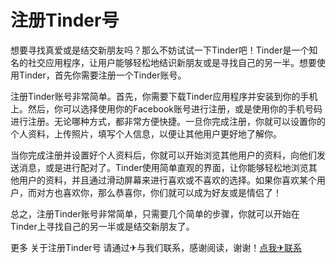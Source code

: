 # 注册Tinder号

想要寻找真爱或是结交新朋友吗？那么不妨试试一下Tinder吧！Tinder是一个知名的社交应用程序，让用户能够轻松地结识新朋友或是寻找自己的另一半。想要使用Tinder，首先你需要注册一个Tinder账号。

注册Tinder账号非常简单。首先，你需要下载Tinder应用程序并安装到你的手机上。然后，你可以选择使用你的Facebook账号进行注册，或是使用你的手机号码进行注册。无论哪种方式，都非常方便快捷。一旦你完成注册，你就可以设置你的个人资料，上传照片，填写个人信息，以便让其他用户更好地了解你。

当你完成注册并设置好个人资料后，你就可以开始浏览其他用户的资料，向他们发送消息，或是进行配对了。Tinder使用简单直观的界面，让你能够轻松地浏览其他用户的资料，并且通过滑动屏幕来进行喜欢或不喜欢的选择。如果你喜欢某个用户，而对方也喜欢你，那么恭喜你，你们就可以成为好友或是情侣了！

总之，注册Tinder账号非常简单，只需要几个简单的步骤，你就可以开始在Tinder上寻找自己的另一半或是结交新朋友了。

更多 关于注册Tinder号 请通过✈与我们联系，感谢阅读，谢谢！[点我✈联系](https://b.k02.cc)